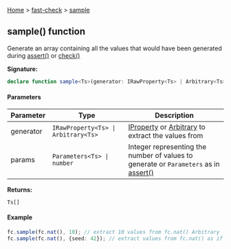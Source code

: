 [Home](/) &gt; [fast-check](../fast-check.md) &gt; [sample](sample_1.md)

## sample() function

Generate an array containing all the values that would have been generated during [assert()](assert_1.md) or [check()](check_1.md)

<b>Signature:</b>

```typescript
declare function sample<Ts>(generator: IRawProperty<Ts> | Arbitrary<Ts>, params?: Parameters<Ts> | number): Ts[];
```

#### Parameters

|  Parameter | Type | Description |
|  --- | --- | --- |
|  generator | <code>IRawProperty&lt;Ts&gt; &#124; Arbitrary&lt;Ts&gt;</code> | [IProperty](IProperty.md) or [Arbitrary](Arbitrary.md) to extract the values from |
|  params | <code>Parameters&lt;Ts&gt; &#124; number</code> | Integer representing the number of values to generate or <code>Parameters</code> as in [assert()](assert_1.md) |

<b>Returns:</b>

`Ts[]`

#### Example


```typescript
fc.sample(fc.nat(), 10); // extract 10 values from fc.nat() Arbitrary
fc.sample(fc.nat(), {seed: 42}); // extract values from fc.nat() as if we were running fc.assert with seed=42

```

